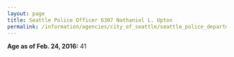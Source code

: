 ```yaml
---
layout: page
title: Seattle Police Officer 6307 Nathaniel L. Upton
permalink: /information/agencies/city_of_seattle/seattle_police_department/copbook/6307/
---
```


**Age as of Feb. 24, 2016:** 41
